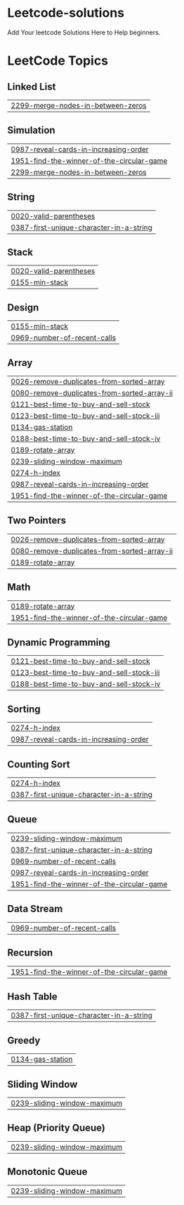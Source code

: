 # Leetcode-solutions
Add Your leetcode Solutions Here to Help beginners.

<!---LeetCode Topics Start-->
# LeetCode Topics
## Linked List
|  |
| ------- |
| [2299-merge-nodes-in-between-zeros](https://github.com/VenusYadav/Leetcode-solutions/tree/master/2299-merge-nodes-in-between-zeros) |
## Simulation
|  |
| ------- |
| [0987-reveal-cards-in-increasing-order](https://github.com/VenusYadav/Leetcode-solutions/tree/master/0987-reveal-cards-in-increasing-order) |
| [1951-find-the-winner-of-the-circular-game](https://github.com/VenusYadav/Leetcode-solutions/tree/master/1951-find-the-winner-of-the-circular-game) |
| [2299-merge-nodes-in-between-zeros](https://github.com/VenusYadav/Leetcode-solutions/tree/master/2299-merge-nodes-in-between-zeros) |
## String
|  |
| ------- |
| [0020-valid-parentheses](https://github.com/VenusYadav/Leetcode-solutions/tree/master/0020-valid-parentheses) |
| [0387-first-unique-character-in-a-string](https://github.com/VenusYadav/Leetcode-solutions/tree/master/0387-first-unique-character-in-a-string) |
## Stack
|  |
| ------- |
| [0020-valid-parentheses](https://github.com/VenusYadav/Leetcode-solutions/tree/master/0020-valid-parentheses) |
| [0155-min-stack](https://github.com/VenusYadav/Leetcode-solutions/tree/master/0155-min-stack) |
## Design
|  |
| ------- |
| [0155-min-stack](https://github.com/VenusYadav/Leetcode-solutions/tree/master/0155-min-stack) |
| [0969-number-of-recent-calls](https://github.com/VenusYadav/Leetcode-solutions/tree/master/0969-number-of-recent-calls) |
## Array
|  |
| ------- |
| [0026-remove-duplicates-from-sorted-array](https://github.com/VenusYadav/Leetcode-solutions/tree/master/0026-remove-duplicates-from-sorted-array) |
| [0080-remove-duplicates-from-sorted-array-ii](https://github.com/VenusYadav/Leetcode-solutions/tree/master/0080-remove-duplicates-from-sorted-array-ii) |
| [0121-best-time-to-buy-and-sell-stock](https://github.com/VenusYadav/Leetcode-solutions/tree/master/0121-best-time-to-buy-and-sell-stock) |
| [0123-best-time-to-buy-and-sell-stock-iii](https://github.com/VenusYadav/Leetcode-solutions/tree/master/0123-best-time-to-buy-and-sell-stock-iii) |
| [0134-gas-station](https://github.com/VenusYadav/Leetcode-solutions/tree/master/0134-gas-station) |
| [0188-best-time-to-buy-and-sell-stock-iv](https://github.com/VenusYadav/Leetcode-solutions/tree/master/0188-best-time-to-buy-and-sell-stock-iv) |
| [0189-rotate-array](https://github.com/VenusYadav/Leetcode-solutions/tree/master/0189-rotate-array) |
| [0239-sliding-window-maximum](https://github.com/VenusYadav/Leetcode-solutions/tree/master/0239-sliding-window-maximum) |
| [0274-h-index](https://github.com/VenusYadav/Leetcode-solutions/tree/master/0274-h-index) |
| [0987-reveal-cards-in-increasing-order](https://github.com/VenusYadav/Leetcode-solutions/tree/master/0987-reveal-cards-in-increasing-order) |
| [1951-find-the-winner-of-the-circular-game](https://github.com/VenusYadav/Leetcode-solutions/tree/master/1951-find-the-winner-of-the-circular-game) |
## Two Pointers
|  |
| ------- |
| [0026-remove-duplicates-from-sorted-array](https://github.com/VenusYadav/Leetcode-solutions/tree/master/0026-remove-duplicates-from-sorted-array) |
| [0080-remove-duplicates-from-sorted-array-ii](https://github.com/VenusYadav/Leetcode-solutions/tree/master/0080-remove-duplicates-from-sorted-array-ii) |
| [0189-rotate-array](https://github.com/VenusYadav/Leetcode-solutions/tree/master/0189-rotate-array) |
## Math
|  |
| ------- |
| [0189-rotate-array](https://github.com/VenusYadav/Leetcode-solutions/tree/master/0189-rotate-array) |
| [1951-find-the-winner-of-the-circular-game](https://github.com/VenusYadav/Leetcode-solutions/tree/master/1951-find-the-winner-of-the-circular-game) |
## Dynamic Programming
|  |
| ------- |
| [0121-best-time-to-buy-and-sell-stock](https://github.com/VenusYadav/Leetcode-solutions/tree/master/0121-best-time-to-buy-and-sell-stock) |
| [0123-best-time-to-buy-and-sell-stock-iii](https://github.com/VenusYadav/Leetcode-solutions/tree/master/0123-best-time-to-buy-and-sell-stock-iii) |
| [0188-best-time-to-buy-and-sell-stock-iv](https://github.com/VenusYadav/Leetcode-solutions/tree/master/0188-best-time-to-buy-and-sell-stock-iv) |
## Sorting
|  |
| ------- |
| [0274-h-index](https://github.com/VenusYadav/Leetcode-solutions/tree/master/0274-h-index) |
| [0987-reveal-cards-in-increasing-order](https://github.com/VenusYadav/Leetcode-solutions/tree/master/0987-reveal-cards-in-increasing-order) |
## Counting Sort
|  |
| ------- |
| [0274-h-index](https://github.com/VenusYadav/Leetcode-solutions/tree/master/0274-h-index) |
| [0387-first-unique-character-in-a-string](https://github.com/VenusYadav/Leetcode-solutions/tree/master/0387-first-unique-character-in-a-string) |
## Queue
|  |
| ------- |
| [0239-sliding-window-maximum](https://github.com/VenusYadav/Leetcode-solutions/tree/master/0239-sliding-window-maximum) |
| [0387-first-unique-character-in-a-string](https://github.com/VenusYadav/Leetcode-solutions/tree/master/0387-first-unique-character-in-a-string) |
| [0969-number-of-recent-calls](https://github.com/VenusYadav/Leetcode-solutions/tree/master/0969-number-of-recent-calls) |
| [0987-reveal-cards-in-increasing-order](https://github.com/VenusYadav/Leetcode-solutions/tree/master/0987-reveal-cards-in-increasing-order) |
| [1951-find-the-winner-of-the-circular-game](https://github.com/VenusYadav/Leetcode-solutions/tree/master/1951-find-the-winner-of-the-circular-game) |
## Data Stream
|  |
| ------- |
| [0969-number-of-recent-calls](https://github.com/VenusYadav/Leetcode-solutions/tree/master/0969-number-of-recent-calls) |
## Recursion
|  |
| ------- |
| [1951-find-the-winner-of-the-circular-game](https://github.com/VenusYadav/Leetcode-solutions/tree/master/1951-find-the-winner-of-the-circular-game) |
## Hash Table
|  |
| ------- |
| [0387-first-unique-character-in-a-string](https://github.com/VenusYadav/Leetcode-solutions/tree/master/0387-first-unique-character-in-a-string) |
## Greedy
|  |
| ------- |
| [0134-gas-station](https://github.com/VenusYadav/Leetcode-solutions/tree/master/0134-gas-station) |
## Sliding Window
|  |
| ------- |
| [0239-sliding-window-maximum](https://github.com/VenusYadav/Leetcode-solutions/tree/master/0239-sliding-window-maximum) |
## Heap (Priority Queue)
|  |
| ------- |
| [0239-sliding-window-maximum](https://github.com/VenusYadav/Leetcode-solutions/tree/master/0239-sliding-window-maximum) |
## Monotonic Queue
|  |
| ------- |
| [0239-sliding-window-maximum](https://github.com/VenusYadav/Leetcode-solutions/tree/master/0239-sliding-window-maximum) |
<!---LeetCode Topics End-->